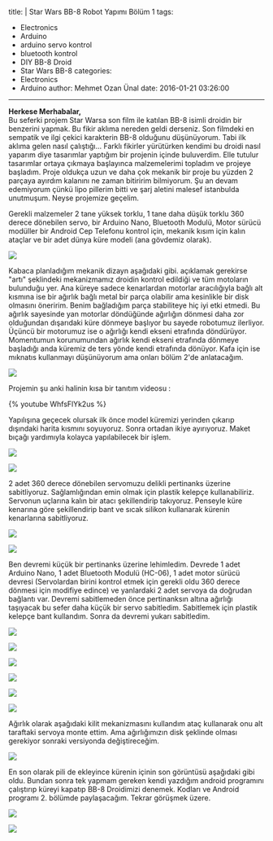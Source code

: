 title: |
  Star Wars BB-8 Robot Yapımı Bölüm 1
tags:
  - Electronics
  - Arduino
  - arduino servo kontrol
  - bluetooth kontrol
  - DIY BB-8 Droid
  - Star Wars BB-8
categories:
  - Electronics
  - Arduino
author: Mehmet Ozan Ünal
date: 2016-01-21 03:26:00
---
**Herkese Merhabalar,**  
Bu seferki projem Star Warsa son film ile katılan BB-8 isimli droidin bir benzerini yapmak. Bu fikir aklıma nereden geldi derseniz. Son filmdeki en sempatik ve ilgi çekici karakterin BB-8 olduğunu düşünüyorum. Tabi ilk aklıma gelen nasıl çalıştığı... Farklı fikirler yürütürken kendimi bu droidi nasıl yaparım diye tasarımlar yaptığım bir projenin içinde buluverdim. Elle tutulur tasarımlar ortaya çıkmaya başlayınca malzemelerimi topladım ve projeye başladım. Proje oldukça uzun ve daha çok mekanik bir proje bu yüzden 2 parçaya ayırdım kalanını ne zaman bitiririm bilmiyorum. Şu an devam edemiyorum çünkü lipo pillerim bitti ve şarj aletini malesef istanbulda unutmuşum. Neyse projemize geçelim.  

<!-- more -->  
Gerekli malzemeler 2 tane yüksek torklu, 1 tane daha düşük torklu 360 derece dönebilen servo, bir Arduino Nano, Bluetooth Modulü, Motor sürücü modüller bir Android Cep Telefonu kontrol için, mekanik kısım için kalın ataçlar ve bir adet dünya küre modeli (ana gövdemiz olarak).  



![](https://3.bp.blogspot.com/-q5ImmWp3rkU/Vp1jyATyPvI/AAAAAAAAX6Q/9W5wpFykyQw/s400/bb8-droid-star-wars-3d-fx-960x818.jpg)

Kabaca planladığım mekanik dizayn aşağıdaki gibi. açıklamak gerekirse "artı" şeklindeki mekanizmamız droidin kontrol edildiği ve tüm motoların bulunduğu yer. Ana küreye sadece kenarlardan motorlar aracılığıyla bağlı alt kısmına ise bir ağırlık bağlı metal bir parça olabilir ama kesinlikle bir disk olmasını öneririm. Benim bağladığım parça stabiliteye hiç iyi etki etmedi. Bu ağırlık sayesinde yan motorlar döndüğünde ağırlığın dönmesi daha zor olduğundan dışarıdaki küre dönmeye başlıyor bu sayede robotumuz ilerliyor. Üçüncü bir motorumuz ise o ağırlığı kendi ekseni etrafında döndürüyor. Momentumun korunumundan ağırlık kendi ekseni etrafında dönmeye başladığı anda küremiz de ters yönde kendi etrafında dönüyor. Kafa için ise mıknatıs kullanmayı düşünüyorum ama onları bölüm 2'de anlatacağım.

![](https://4.bp.blogspot.com/-b5P8trn9JeE/Vp_6RzoE0GI/AAAAAAAAX9s/fQAinUFhFQQ/s720/IMG_20160120_151534.jpg)

Projemin şu anki halinin kısa bir tanıtım videosu :

{% youtube WhfsFlYk2us %}

Yapılışına geçecek olursak ilk önce model küremizi yerinden çıkarıp dışındaki harita kısmını soyuyoruz. Sonra ortadan ikiye ayırıyoruz. Maket bıçağı yardımıyla kolayca yapılabilecek bir işlem.



![](https://3.bp.blogspot.com/-r1tKW2J6HGk/Vp1kCPzNPxI/AAAAAAAAX6Y/NwDdTX8-yiM/s720/IMG_20160117_221948.jpg)

![](https://1.bp.blogspot.com/-XZH8pqKOHQI/Vp1kCN7JaWI/AAAAAAAAX6Y/rbj_kJBJ-Bw/s720/IMG_20160117_221951.jpg)

2 adet 360 derece dönebilen servomuzu delikli pertinanks üzerine sabitliyoruz. Sağlamlığından emin olmak için plastik kelepçe kullanabiliriz. Servonun uçlarına kalın bir atacı şekillendirip takıyoruz. Penseyle küre kenarına göre şekillendirip bant ve sıcak silikon kullanarak kürenin kenarlarına sabitliyoruz. 



![](https://3.bp.blogspot.com/-lXZyDJQNE_w/Vp1kCEIMaiI/AAAAAAAAX6Y/Heot9nDBbW4/s720/IMG_20160118_001624.jpg)

![](https://3.bp.blogspot.com/-mkn92VB1V7k/Vp1kCH1EGWI/AAAAAAAAX6Y/FTB42BCysa0/s720/IMG_20160118_001633.jpg)

Ben devremi küçük bir pertinanks üzerine lehimledim. Devrede 1 adet Arduino Nano, 1 adet Bluetooth Modulü (HC-06), 1 adet motor sürücü devresi (Servolardan birini kontrol etmek için gerekli oldu 360 derece dönmesi için modifiye edince) ve yanlardaki 2 adet servoya da doğrudan bağlantı var. Devremi sabitlemeden önce pertinanksın altına ağırlığı taşıyacak bu sefer daha küçük bir servo sabitledim. Sabitlemek için plastik kelepçe bant kullandım. Sonra da devremi yukarı sabitledim.



![](https://2.bp.blogspot.com/-YW3IzJys4Ak/Vp1kCOmGuxI/AAAAAAAAX6Y/wKt5nVtEBzE/s720/IMG_20160118_001646.jpg)

![](https://3.bp.blogspot.com/-PKPHFaZ6uA4/Vp1kCHPDvhI/AAAAAAAAX6Y/DSyG4hhOnuA/s720/IMG_20160118_003855.jpg)



![](https://3.bp.blogspot.com/-1m_RAK_CuJU/Vp1kCPhZptI/AAAAAAAAX6Y/Pq1Q-mz6KF8/s720/IMG_20160118_003845.jpg)

![](https://4.bp.blogspot.com/-oqaSx2aNMb0/Vp1kCL-AliI/AAAAAAAAX6Y/ENmBpqumG8U/s720/IMG_20160118_003913.jpg)



![](https://1.bp.blogspot.com/-yvFu_G0CxLc/Vp1kCANSENI/AAAAAAAAX6Y/9QL8XK-2iYo/s720/IMG_20160118_023758.jpg)

![](https://1.bp.blogspot.com/-ncK_2oC2PB4/Vp1kCMm7BbI/AAAAAAAAX6Y/8CSHHVy_568/s720/IMG_20160118_023838.jpg)

Ağırlık olarak aşağıdaki kilit mekanizmasını kullandım ataç kullanarak onu alt taraftaki servoya monte ettim. Ama ağırlığımızın disk şeklinde olması gerekiyor sonraki versiyonda değiştireceğim.



![](https://2.bp.blogspot.com/-ZA5UByM2NXA/Vp1kCD4KvrI/AAAAAAAAX6Y/M-e1wb9cjiI/s720/IMG_20160118_135546.jpg)

En son olarak pili de ekleyince kürenin içinin son görüntüsü aşağıdaki gibi oldu. Bundan sonra tek yapmam gereken kendi yazdığım android programını çalıştırıp küreyi kapatıp BB-8 Droidimizi denemek. Kodları ve Android programı 2\. bölümde paylaşacağım. Tekrar görüşmek üzere.



![](https://2.bp.blogspot.com/-KIgAXjQ5ILI/Vp1kCNJNC0I/AAAAAAAAX6Y/5Socb0yLw6M/s720/IMG_20160118_164133.jpg)

![](https://3.bp.blogspot.com/-_llVrNzBwF4/Vp1kCEgscTI/AAAAAAAAX6Y/YBCzVpnL9M8/s720/IMG_20160118_164141.jpg)